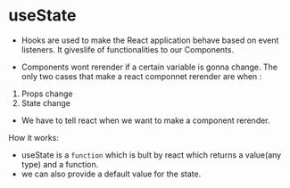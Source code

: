 # useState

- Hooks are used to make the React application behave based on event listeners. It giveslife of functionalities to our Components.

- Components wont rerender if a certain variable is gonna change. The only two cases that make a react componnet rerender are when :
1) Props change
2) State change

- We have to tell react when we want to make a component rerender.

How it works:
- useState is a `function` which is bult by react which returns a value(any type) and a function.
- we can also provide a default value for the state. 